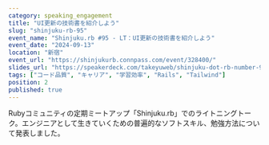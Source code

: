 ```yaml
---
category: speaking_engagement
title: "UI更新の技術書を紹介しよう"
slug: "shinjuku-rb-95"
event_name: "Shinjuku.rb #95 - LT：UI更新の技術書を紹介しよう"
event_date: "2024-09-13"
location: "新宿"
event_url: "https://shinjukurb.connpass.com/event/328400/"
slides_url: "https://speakerdeck.com/takeyuweb/shinjuku-dot-rb-number-95-lthui-xin-noji-shu-shu-woshao-jie-siyou"
tags: ["コード品質", "キャリア", "学習効率", "Rails", "Tailwind"]
position: 2
published: true
---
```


Rubyコミュニティの定期ミートアップ「Shinjuku.rb」でのライトニングトーク。エンジニアとして生きていくための普遍的なソフトスキル、勉強方法について発表しました。
